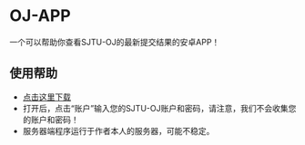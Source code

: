 # OJ-APP
一个可以帮助你查看SJTU-OJ的最新提交结果的安卓APP！

## 使用帮助
- [点击这里下载](app/build/outputs/apk/debug/app-debug.apk)
- 打开后，点击“账户”输入您的SJTU-OJ账户和密码，请注意，我们不会收集您的账户和密码！
- 服务器端程序运行于作者本人的服务器，可能不稳定。
